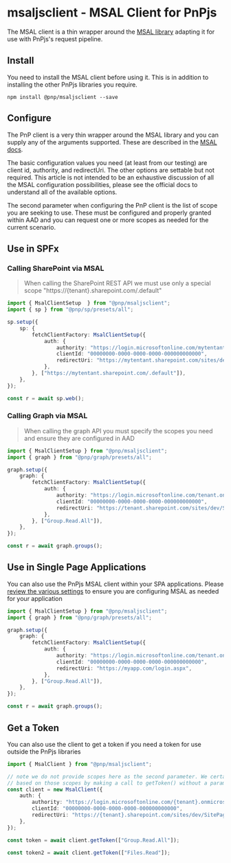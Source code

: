 # msaljsclient - MSAL Client for PnPjs

The MSAL client is a thin wrapper around the [MSAL library](https://github.com/AzureAD/microsoft-authentication-library-for-js) adapting it for use with PnPjs's request pipeline.

## Install

You need to install the MSAL client before using it. This is in addition to installing the other PnPjs libraries you require.

`npm install @pnp/msaljsclient --save`

## Configure

The PnP client is a very thin wrapper around the MSAL library and you can supply any of the arguments supported. These are described in the [MSAL docs](https://azuread.github.io/microsoft-authentication-library-for-js/ref/msal-core/modules/_configuration_.html).

The basic configuration values you need (at least from our testing) are client id, authority, and redirectUri. The other options are settable but not required. This article is not intended to be an exhaustive discussion of all the MSAL configuration possibilities, please see the official docs to understand all of the available options.

The second parameter when configuring the PnP client is the list of scope you are seeking to use. These must be configured and properly granted within AAD and you can request one or more scopes as needed for the current scenario.

## Use in SPFx

### Calling SharePoint via MSAL

> When calling the SharePoint REST API we must use only a special scope "https://{tenant}.sharepoint.com/.default"

```TypeScript
import { MsalClientSetup  } from "@pnp/msaljsclient";
import { sp } from "@pnp/sp/presets/all";

sp.setup({
    sp: {
        fetchClientFactory: MsalClientSetup({
            auth: {
                authority: "https://login.microsoftonline.com/mytentant.onmicrosoft.com",
                clientId: "00000000-0000-0000-0000-000000000000",
                redirectUri: "https://mytentant.sharepoint.com/sites/dev/SitePages/test.aspx",
            },
        }, ["https://mytentant.sharepoint.com/.default"]),
    },
});

const r = await sp.web();
```

### Calling Graph via MSAL

> When calling the graph API you must specify the scopes you need and ensure they are configured in AAD

```TypeScript
import { MsalClientSetup } from "@pnp/msaljsclient";
import { graph } from "@pnp/graph/presets/all";

graph.setup({
    graph: {
        fetchClientFactory: MsalClientSetup({
            auth: {
                authority: "https://login.microsoftonline.com/tenant.onmicrosoft.com",
                clientId: "00000000-0000-0000-0000-000000000000",
                redirectUri: "https://tenant.sharepoint.com/sites/dev/SitePages/test.aspx",
            },
        }, ["Group.Read.All"]),
    },
});

const r = await graph.groups();
```

## Use in Single Page Applications

You can also use the PnPjs MSAL client within your SPA applications. Please [review the various settings](https://azuread.github.io/microsoft-authentication-library-for-js/ref/msal-core/modules/_configuration_.html) to ensure you are configuring MSAL as needed for your application

```TypeScript
import { MsalClientSetup } from "@pnp/msaljsclient";
import { graph } from "@pnp/graph/presets/all";

graph.setup({
    graph: {
        fetchClientFactory: MsalClientSetup({
            auth: {
                authority: "https://login.microsoftonline.com/tenant.onmicrosoft.com",
                clientId: "00000000-0000-0000-0000-000000000000",
                redirectUri: "https://myapp.com/login.aspx",
            },
        }, ["Group.Read.All"]),
    },
});

const r = await graph.groups();
```

## Get a Token

You can also use the client to get a token if you need a token for use outside the PnPjs libraries

```TypeScript
import { MsalClient } from "@pnp/msaljsclient";

// note we do not provide scopes here as the second parameter. We certainly could and will get a token
// based on those scopes by making a call to getToken() without a param.
const client = new MsalClient({
    auth: {
        authority: "https://login.microsoftonline.com/{tenant}.onmicrosoft.com",
        clientId: "00000000-0000-0000-0000-000000000000",
        redirectUri: "https://{tenant}.sharepoint.com/sites/dev/SitePages/webpacktest.aspx",
    },
});

const token = await client.getToken(["Group.Read.All"]);

const token2 = await client.getToken(["Files.Read"]);
```


